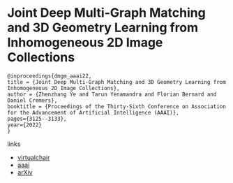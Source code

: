 # Joint Deep Multi-Graph Matching and 3D Geometry Learning from Inhomogeneous 2D Image Collections

```
@inproceedings{dmgm_aaai22,
title = {Joint Deep Multi-Graph Matching and 3D Geometry Learning from Inhomogeneous 2D Image Collections},
author = {Zhenzhang Ye and Tarun Yenamandra and Florian Bernard and Daniel Cremers},
booktitle = {Proceedings of the Thirty-Sixth Conference on Association for the Advancement of Artificial Intelligence (AAAI)},
pages={3125--3133},
year={2022}
}
```

links
- [virtualchair](https://aaai-2022.virtualchair.net/poster_aaai6118)
- [aaai](https://ojs.aaai.org/index.php/AAAI/article/view/20220)
- [arXiv](https://arxiv.org/abs/2103.17229)
